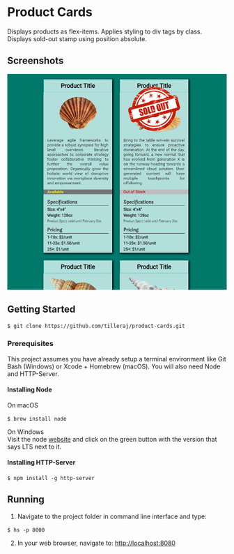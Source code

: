 # Product Cards
Displays products as flex-items.
Applies styling to div tags by class.
Displays sold-out stamp using position absolute.

## Screenshots
![Image of a grid of pets](https://raw.githubusercontent.com/tilleraj/product-cards/master/screenshots/screenshot.PNG)

## Getting Started
```
$ git clone https://github.com/tilleraj/product-cards.git
```

### Prerequisites  
This project assumes you have already setup a terminal environment like Git Bash (Windows) or Xcode + Homebrew (macOS). You will also need Node and HTTP-Server.

#### Installing Node
On macOS  
```
$ brew install node
```
On Windows  
Visit the node [website](https://nodejs.org/) and click on the green button with the version that says LTS next to it.

#### Installing HTTP-Server
```
$ npm install -g http-server
```

## Running
1. Navigate to the project folder in command line interface and type:
```
$ hs -p 8000  
```
2. In your web browser, navigate to: [http://localhost:8080](http://localhost:8000)
